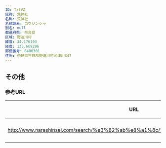 ```yaml
---
ID: TztVZ
総称: 荒神社
名称: 荒神社
名称読み: コウジンシャ
別名: null
都道府県: 奈良県
区域: 野迫川村
緯度: 34.176193
経度: 135.669296
郵便番号: 6480301
住所: 奈良県吉野郡野迫川村池津川347
---
```


## その他

### 参考URL

| URL                                                                               | 説明   |
| --------------------------------------------------------------------------------- | ------ |
| http://www.narashinsei.com/search/%e3%82%ab%e8%a1%8c/%e8%8d%92%e7%a5%9e%e7%a4%be/ | 神社庁 |
